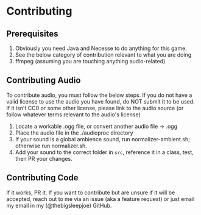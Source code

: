 # Contributing

## Prerequisites

1. Obviously you need Java and Necesse to do anything for this game.
2. See the below category of contribution relevant to what you are doing
3. ffmpeg (assuming you are touching anything audio-related)

## Contributing Audio

To contribute audio, you must follow the below steps. If you do not have a valid license to use the audio
you have found, do NOT submit it to be used. If it isn't CC0 or some other license, please link to the audio source
(or follow whatever terms relevant to the audio's license)

1. Locate a workable .ogg file, or convert another audio file -> .ogg
2. Place the audio file in the ./audioproc directory
3. If your sound is a global ambience sound, run normalizer-ambient.sh; otherwise run normalizer.sh.
4. Add your sound to the correct folder in `src`, reference it in a class, test, then PR your changes.

## Contributing Code

If it works, PR it. If you want to contribute but are unsure if it will be accepted, reach out to me via
an issue (aka a feature request) or just email my email in my (@thebigsleepjoe) GitHub.